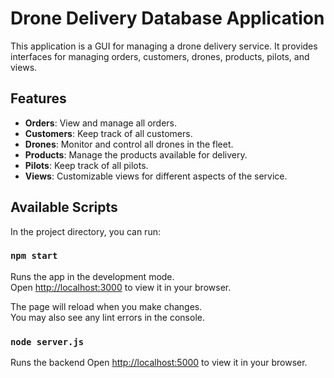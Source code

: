 # Drone Delivery Database Application
 
This application is a GUI for managing a drone delivery service. It provides interfaces for managing orders, customers, drones, products, pilots, and views.

## Features

- **Orders**: View and manage all orders.
- **Customers**: Keep track of all customers.
- **Drones**: Monitor and control all drones in the fleet.
- **Products**: Manage the products available for delivery.
- **Pilots**: Keep track of all pilots.
- **Views**: Customizable views for different aspects of the service.

## Available Scripts

In the project directory, you can run:

### `npm start`

Runs the app in the development mode.\
Open [http://localhost:3000](http://localhost:3000) to view it in your browser.

The page will reload when you make changes.\
You may also see any lint errors in the console.

### `node server.js`

Runs the backend
Open [http://localhost:5000](http://localhost:3000) to view it in your browser.
